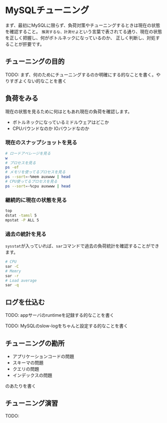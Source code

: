 # MySQLチューニング

まず、最初にMySQLに限らず、負荷対策やチューニングするときは現在の状態を確認すること。
`推測するな、計測せよ`という言葉で表されてる通り、現在の状態を正しく把握し、何がボトルネックになっているのか、
正しく判断し、対処することが肝要です。

## チューニングの目的

TODO: まず、何のためにチューニングするのか明確にする的なことを書く。やりすぎよくない的なことを書く

## 負荷をみる

現在の状態を見るために何はともあれ現在の負荷を確認します。

- ボトルネックになっているミドルウェアはどこか
- CPUバウンドなのか IOバウンドなのか

### 現在のスナップショットを見る

```sh
# ロードアベレージを見る
w
# プロセスを見る
ps -ef
# メモリを使ってるプロセスを見る
ps --sort=-%mem auxwww | head
# CPU使ってるプロセスを見る
ps --sort=-%cpu auxwww | head
```

### 継続的に現在の状態を見る

```sh
top
dstat -tamsl 5
mpstat -P ALL 5
```

### 過去の統計を見る
`sysstat`が入っていれば、`sar`コマンドで過去の負荷統計を確認することができます。

```sh
# CPU
sar -C
# Memry
sar -r
# Load average
sar -q
```

## ログを仕込む

TODO: appサーバのruntimeを記録する的なことを書く

TODO: MySQLのslow-logをちゃんと設定する的なことを書く

## チューニングの勘所

- アプリケーションコードの問題
- スキーマの問題
- クエリの問題
- インデックスの問題

のあたりを書く

## チューニング演習

TODO:

